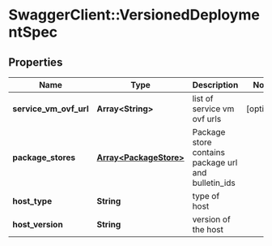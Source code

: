 # SwaggerClient::VersionedDeploymentSpec

## Properties
Name | Type | Description | Notes
------------ | ------------- | ------------- | -------------
**service_vm_ovf_url** | **Array&lt;String&gt;** | list of service vm ovf urls | [optional] 
**package_stores** | [**Array&lt;PackageStore&gt;**](PackageStore.md) | Package store contains package url and bulletin_ids | 
**host_type** | **String** | type of host | 
**host_version** | **String** | version of the host | 


